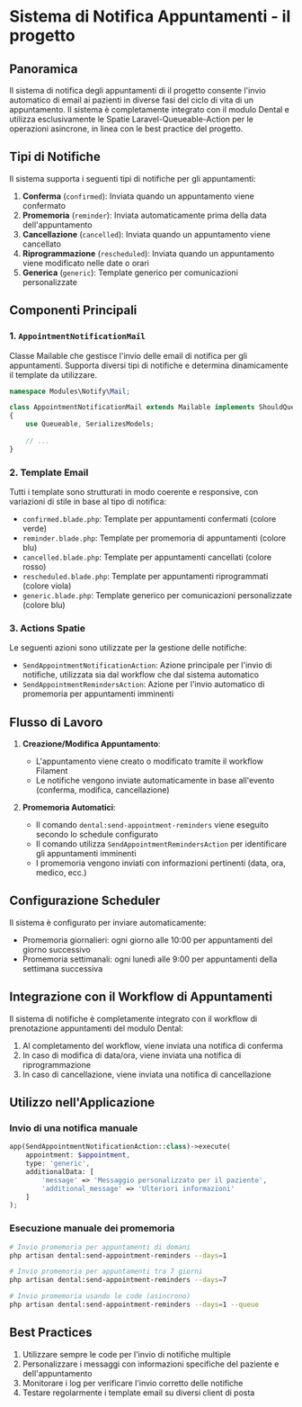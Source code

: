 # Sistema di Notifica Appuntamenti - il progetto

## Panoramica

Il sistema di notifica degli appuntamenti di il progetto consente l'invio automatico di email ai pazienti in diverse fasi del ciclo di vita di un appuntamento. Il sistema è completamente integrato con il modulo Dental e utilizza esclusivamente le Spatie Laravel-Queueable-Action per le operazioni asincrone, in linea con le best practice del progetto.

## Tipi di Notifiche

Il sistema supporta i seguenti tipi di notifiche per gli appuntamenti:

1. **Conferma** (`confirmed`): Inviata quando un appuntamento viene confermato
2. **Promemoria** (`reminder`): Inviata automaticamente prima della data dell'appuntamento
3. **Cancellazione** (`cancelled`): Inviata quando un appuntamento viene cancellato
4. **Riprogrammazione** (`rescheduled`): Inviata quando un appuntamento viene modificato nelle date o orari
5. **Generica** (`generic`): Template generico per comunicazioni personalizzate

## Componenti Principali

### 1. `AppointmentNotificationMail`

Classe Mailable che gestisce l'invio delle email di notifica per gli appuntamenti. Supporta diversi tipi di notifiche e determina dinamicamente il template da utilizzare.

```php
namespace Modules\Notify\Mail;

class AppointmentNotificationMail extends Mailable implements ShouldQueue
{
    use Queueable, SerializesModels;
    
    // ...
}
```

### 2. Template Email

Tutti i template sono strutturati in modo coerente e responsive, con variazioni di stile in base al tipo di notifica:

- `confirmed.blade.php`: Template per appuntamenti confermati (colore verde)
- `reminder.blade.php`: Template per promemoria di appuntamenti (colore blu)
- `cancelled.blade.php`: Template per appuntamenti cancellati (colore rosso)
- `rescheduled.blade.php`: Template per appuntamenti riprogrammati (colore viola)
- `generic.blade.php`: Template generico per comunicazioni personalizzate (colore blu)

### 3. Actions Spatie

Le seguenti azioni sono utilizzate per la gestione delle notifiche:

- `SendAppointmentNotificationAction`: Azione principale per l'invio di notifiche, utilizzata sia dal workflow che dal sistema automatico
- `SendAppointmentRemindersAction`: Azione per l'invio automatico di promemoria per appuntamenti imminenti

## Flusso di Lavoro

1. **Creazione/Modifica Appuntamento**:
   - L'appuntamento viene creato o modificato tramite il workflow Filament
   - Le notifiche vengono inviate automaticamente in base all'evento (conferma, modifica, cancellazione)

2. **Promemoria Automatici**:
   - Il comando `dental:send-appointment-reminders` viene eseguito secondo lo schedule configurato
   - Il comando utilizza `SendAppointmentRemindersAction` per identificare gli appuntamenti imminenti
   - I promemoria vengono inviati con informazioni pertinenti (data, ora, medico, ecc.)

## Configurazione Scheduler

Il sistema è configurato per inviare automaticamente:

- Promemoria giornalieri: ogni giorno alle 10:00 per appuntamenti del giorno successivo
- Promemoria settimanali: ogni lunedì alle 9:00 per appuntamenti della settimana successiva

## Integrazione con il Workflow di Appuntamenti

Il sistema di notifiche è completamente integrato con il workflow di prenotazione appuntamenti del modulo Dental:

1. Al completamento del workflow, viene inviata una notifica di conferma
2. In caso di modifica di data/ora, viene inviata una notifica di riprogrammazione
3. In caso di cancellazione, viene inviata una notifica di cancellazione

## Utilizzo nell'Applicazione

### Invio di una notifica manuale

```php
app(SendAppointmentNotificationAction::class)->execute(
    appointment: $appointment,
    type: 'generic',
    additionalData: [
        'message' => 'Messaggio personalizzato per il paziente',
        'additional_message' => 'Ulteriori informazioni'
    ]
);
```

### Esecuzione manuale dei promemoria

```bash
# Invio promemoria per appuntamenti di domani
php artisan dental:send-appointment-reminders --days=1

# Invio promemoria per appuntamenti tra 7 giorni
php artisan dental:send-appointment-reminders --days=7

# Invio promemoria usando le code (asincrono)
php artisan dental:send-appointment-reminders --days=1 --queue
```

## Best Practices

1. Utilizzare sempre le code per l'invio di notifiche multiple
2. Personalizzare i messaggi con informazioni specifiche del paziente e dell'appuntamento
3. Monitorare i log per verificare l'invio corretto delle notifiche
4. Testare regolarmente i template email su diversi client di posta
